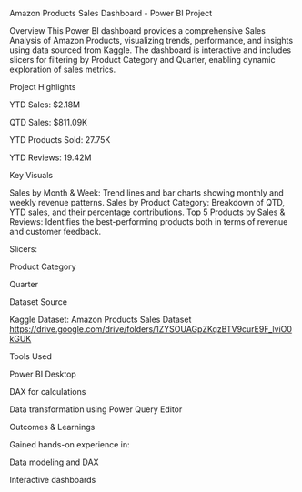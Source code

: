 Amazon Products Sales Dashboard - Power BI Project

Overview
This Power BI dashboard provides a comprehensive Sales Analysis of Amazon Products, visualizing trends, performance, and insights using data sourced from Kaggle. The dashboard is interactive and includes slicers for filtering by Product Category and Quarter, enabling dynamic exploration of sales metrics.


Project Highlights

YTD Sales: $2.18M

QTD Sales: $811.09K

YTD Products Sold: 27.75K

YTD Reviews: 19.42M



Key Visuals

Sales by Month & Week: Trend lines and bar charts showing monthly and weekly revenue patterns.
Sales by Product Category: Breakdown of QTD, YTD sales, and their percentage contributions.
Top 5 Products by Sales & Reviews: Identifies the best-performing products both in terms of revenue and customer feedback.


Slicers:

Product Category

Quarter


Dataset Source

Kaggle Dataset: Amazon Products Sales Dataset
https://drive.google.com/drive/folders/1ZYSOUAGpZKqzBTV9curE9F_lviO0kGUK


Tools Used

Power BI Desktop

DAX for calculations
 
Data transformation using Power Query Editor



Outcomes & Learnings

Gained hands-on experience in:

Data modeling and DAX

Interactive dashboards

